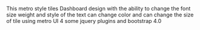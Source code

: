 This metro style tiles Dashboard design with the ability to change the font size weight and style of the text can change color and can change the size of tile using metro UI 4 some jquery plugins and bootstrap 4.0   